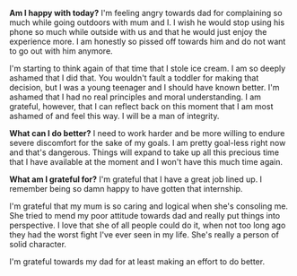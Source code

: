 **Am I happy with today?**
I'm feeling angry towards dad for complaining so much while going outdoors with mum and I. I wish he would stop using his phone so much while outside with us and that he would just enjoy the experience more. I am honestly so pissed off towards him and do not want to go out with him anymore.

I'm starting to think again of that time that I stole ice cream. I am so deeply ashamed that I did that. You wouldn't fault a toddler for making that decision, but I was a young teenager and I should have known better. I'm ashamed that I had no real principles and moral understanding. I am grateful, however, that I can reflect back on this moment that I am most ashamed of and feel this way. I will be a man of integrity.

**What can I do better?**
I need to work harder and be more willing to endure severe discomfort for the sake of my goals. I am pretty goal-less right now and that's dangerous. Things will expand to take up all this precious time that I have available at the moment and I won't have this much time again.

**What am I grateful for?**
I'm grateful that I have a great job lined up. I remember being so damn happy to have gotten that internship.

I'm grateful that my mum is so caring and logical when she's consoling me. She tried to mend my poor attitude towards dad and really put things into perspective. I love that she of all people could do it, when not too long ago they had the worst fight I've ever seen in my life. She's really a person of solid character.

I'm grateful towards my dad for at least making an effort to do better.

